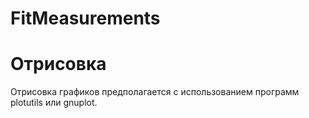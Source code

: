 # FitMeasurements

# Отрисовка
Отрисовка графиков предполагается с использованием программ plotutils или gnuplot.

